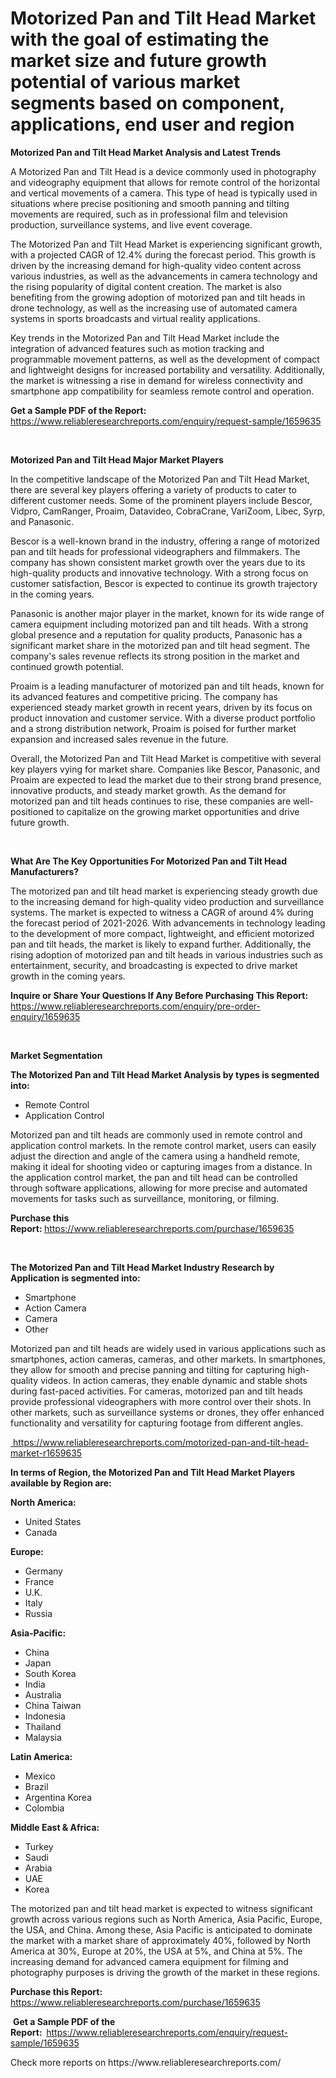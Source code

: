 <p><h1>Motorized Pan and Tilt Head Market with the goal of estimating the market size and future growth potential of various market segments based on component, applications, end user and region</h1></p><p><strong>Motorized Pan and Tilt Head Market Analysis and Latest Trends</strong></p>
<p><p>A Motorized Pan and Tilt Head is a device commonly used in photography and videography equipment that allows for remote control of the horizontal and vertical movements of a camera. This type of head is typically used in situations where precise positioning and smooth panning and tilting movements are required, such as in professional film and television production, surveillance systems, and live event coverage.</p><p>The Motorized Pan and Tilt Head Market is experiencing significant growth, with a projected CAGR of 12.4% during the forecast period. This growth is driven by the increasing demand for high-quality video content across various industries, as well as the advancements in camera technology and the rising popularity of digital content creation. The market is also benefiting from the growing adoption of motorized pan and tilt heads in drone technology, as well as the increasing use of automated camera systems in sports broadcasts and virtual reality applications.</p><p>Key trends in the Motorized Pan and Tilt Head Market include the integration of advanced features such as motion tracking and programmable movement patterns, as well as the development of compact and lightweight designs for increased portability and versatility. Additionally, the market is witnessing a rise in demand for wireless connectivity and smartphone app compatibility for seamless remote control and operation.</p></p>
<p><strong>Get a Sample PDF of the Report:&nbsp;</strong> <a href="https://www.reliableresearchreports.com/enquiry/request-sample/1659635">https://www.reliableresearchreports.com/enquiry/request-sample/1659635</a></p>
<p>&nbsp;</p>
<p><strong>Motorized Pan and Tilt Head Major Market Players</strong></p>
<p><p>In the competitive landscape of the Motorized Pan and Tilt Head Market, there are several key players offering a variety of products to cater to different customer needs. Some of the prominent players include Bescor, Vidpro, CamRanger, Proaim, Datavideo, CobraCrane, VariZoom, Libec, Syrp, and Panasonic.</p><p>Bescor is a well-known brand in the industry, offering a range of motorized pan and tilt heads for professional videographers and filmmakers. The company has shown consistent market growth over the years due to its high-quality products and innovative technology. With a strong focus on customer satisfaction, Bescor is expected to continue its growth trajectory in the coming years.</p><p>Panasonic is another major player in the market, known for its wide range of camera equipment including motorized pan and tilt heads. With a strong global presence and a reputation for quality products, Panasonic has a significant market share in the motorized pan and tilt head segment. The company's sales revenue reflects its strong position in the market and continued growth potential.</p><p>Proaim is a leading manufacturer of motorized pan and tilt heads, known for its advanced features and competitive pricing. The company has experienced steady market growth in recent years, driven by its focus on product innovation and customer service. With a diverse product portfolio and a strong distribution network, Proaim is poised for further market expansion and increased sales revenue in the future.</p><p>Overall, the Motorized Pan and Tilt Head Market is competitive with several key players vying for market share. Companies like Bescor, Panasonic, and Proaim are expected to lead the market due to their strong brand presence, innovative products, and steady market growth. As the demand for motorized pan and tilt heads continues to rise, these companies are well-positioned to capitalize on the growing market opportunities and drive future growth.</p></p>
<p>&nbsp;</p>
<p><strong>What Are The Key Opportunities For Motorized Pan and Tilt Head Manufacturers?</strong></p>
<p><p>The motorized pan and tilt head market is experiencing steady growth due to the increasing demand for high-quality video production and surveillance systems. The market is expected to witness a CAGR of around 4% during the forecast period of 2021-2026. With advancements in technology leading to the development of more compact, lightweight, and efficient motorized pan and tilt heads, the market is likely to expand further. Additionally, the rising adoption of motorized pan and tilt heads in various industries such as entertainment, security, and broadcasting is expected to drive market growth in the coming years.</p></p>
<p><strong>Inquire or Share Your Questions If Any Before Purchasing This Report:</strong> <a href="https://www.reliableresearchreports.com/enquiry/pre-order-enquiry/1659635">https://www.reliableresearchreports.com/enquiry/pre-order-enquiry/1659635</a></p>
<p>&nbsp;</p>
<p><strong>Market Segmentation</strong></p>
<p><strong>The Motorized Pan and Tilt Head Market Analysis by types is segmented into:</strong></p>
<p><ul><li>Remote Control</li><li>Application Control</li></ul></p>
<p><p>Motorized pan and tilt heads are commonly used in remote control and application control markets. In the remote control market, users can easily adjust the direction and angle of the camera using a handheld remote, making it ideal for shooting video or capturing images from a distance. In the application control market, the pan and tilt head can be controlled through software applications, allowing for more precise and automated movements for tasks such as surveillance, monitoring, or filming.</p></p>
<p><strong>Purchase this Report:&nbsp;</strong><a href="https://www.reliableresearchreports.com/purchase/1659635">https://www.reliableresearchreports.com/purchase/1659635</a></p>
<p>&nbsp;</p>
<p><strong>The Motorized Pan and Tilt Head Market Industry Research by Application is segmented into:</strong></p>
<p><ul><li>Smartphone</li><li>Action Camera</li><li>Camera</li><li>Other</li></ul></p>
<p><p>Motorized pan and tilt heads are widely used in various applications such as smartphones, action cameras, cameras, and other markets. In smartphones, they allow for smooth and precise panning and tilting for capturing high-quality videos. In action cameras, they enable dynamic and stable shots during fast-paced activities. For cameras, motorized pan and tilt heads provide professional videographers with more control over their shots. In other markets, such as surveillance systems or drones, they offer enhanced functionality and versatility for capturing footage from different angles.</p></p>
<p><a href="https://www.reliableresearchreports.com/motorized-pan-and-tilt-head-market-r1659635">&nbsp;https://www.reliableresearchreports.com/motorized-pan-and-tilt-head-market-r1659635</a></p>
<p><strong>In terms of Region, the Motorized Pan and Tilt Head Market Players available by Region are:</strong></p>
<p>
    <p> <strong> North America: </strong>
        <ul>
            <li>United States</li>
            <li>Canada</li>
        </ul>
        </p> 
    <p> <strong> Europe: </strong>
        <ul>
            <li>Germany</li>
            <li>France</li>
            <li>U.K.</li>
            <li>Italy</li>
            <li>Russia</li>
        </ul>
        </p> 
    <p> <strong> Asia-Pacific: </strong>
        <ul>
            <li>China</li>
            <li>Japan</li>
            <li>South Korea</li>
            <li>India</li>
            <li>Australia</li>
            <li>China Taiwan</li>
            <li>Indonesia</li>
            <li>Thailand</li>
            <li>Malaysia</li>
        </ul>
        </p> 
    <p> <strong> Latin America: </strong>
        <ul>
            <li>Mexico</li>
            <li>Brazil</li>
            <li>Argentina Korea</li>
            <li>Colombia</li>
        </ul>
        </p> 
    <p> <strong> Middle East & Africa: </strong>
        <ul>
            <li>Turkey</li>
            <li>Saudi</li>
            <li>Arabia</li>
            <li>UAE</li>
            <li>Korea</li>
        </ul>
    </p>
    </p>
<p><p>The motorized pan and tilt head market is expected to witness significant growth across various regions such as North America, Asia Pacific, Europe, the USA, and China. Among these, Asia Pacific is anticipated to dominate the market with a market share of approximately 40%, followed by North America at 30%, Europe at 20%, the USA at 5%, and China at 5%. The increasing demand for advanced camera equipment for filming and photography purposes is driving the growth of the market in these regions.</p></p>
<p><strong>Purchase this Report: </strong><a href="https://www.reliableresearchreports.com/purchase/1659635">https://www.reliableresearchreports.com/purchase/1659635</a></p>
<p>&nbsp;<strong>Get a Sample PDF of the Report:&nbsp;&nbsp;</strong><a href="https://www.reliableresearchreports.com/enquiry/request-sample/1659635">https://www.reliableresearchreports.com/enquiry/request-sample/1659635</a></p>
<p><strong></strong></p>
<p>Check more reports on https://www.reliableresearchreports.com/</p>